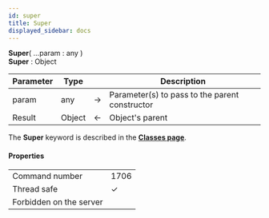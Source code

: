 ```yaml
---
id: super
title: Super
displayed_sidebar: docs
---
```


**Super**( ...param : any )<br/>**Super** : Object

|Parameter|Type||Description|  
|---|---|---|---|
|param|any|->|Parameter(s) to pass to the parent constructor|
|Result|Object|<-|Object's parent|


The **Super** keyword is described in the [**Classes page**](../Concepts/classes.md#super). 

#### Properties
|  |  |
| --- | --- |
| Command number | 1706 |
| Thread safe | &check; |
| Forbidden on the server ||


